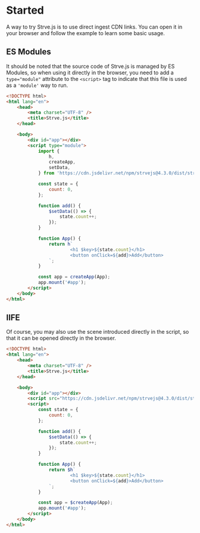 # Started

A way to try Strve.js is to use direct ingest CDN links. You can open it in your browser and follow the example to learn some basic usage.

## ES Modules

It should be noted that the source code of Strve.js is managed by ES Modules, so when using it directly in the browser, you need to add a `type="module"` attribute to the `<script>` tag to indicate that this file is used as a `'module'` way to run.

```html
<!DOCTYPE html>
<html lang="en">
	<head>
		<meta charset="UTF-8" />
		<title>Strve.js</title>
	</head>

	<body>
		<div id="app"></div>
		<script type="module">
			import {
				h,
				createApp,
				setData,
			} from 'https://cdn.jsdelivr.net/npm/strvejs@4.3.0/dist/strve.esm.min.js';

			const state = {
				count: 0,
			};

			function add() {
				$setData(() => {
					state.count++;
				});
			}

			function App() {
				return h`
                        <h1 $key>${state.count}</h1>
                        <button onClick=${add}>Add</button> 
                `;
			}

			const app = createApp(App);
			app.mount('#app');
		</script>
	</body>
</html>
```

## IIFE

Of course, you may also use the scene introduced directly in the script, so that it can be opened directly in the browser.

```html
<!DOCTYPE html>
<html lang="en">
	<head>
		<meta charset="UTF-8" />
		<title>Strve.js</title>
	</head>

	<body>
		<div id="app"></div>
		<script src="https://cdn.jsdelivr.net/npm/strvejs@4.3.0/dist/strve.iife.min.js"></script>
		<script>
			const state = {
				count: 0,
			};

			function add() {
				$setData(() => {
					state.count++;
				});
			}

			function App() {
				return $h`
                        <h1 $key>${state.count}</h1>
                        <button onClick=${add}>Add</button> 
                `;
			}

			const app = $createApp(App);
			app.mount('#app');
		</script>
	</body>
</html>
```
